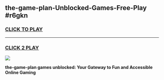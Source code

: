 
## the-game-plan-Unblocked-Games-Free-Play #r6gkn
<h3>
<a href="https://us.freeplayer.one?title=the-game-plan&ref=9M">CLICK TO PLAY</a></h3>
<hr>

<h3>
<a href="https://us.freeplayer.one?title=the-game-plan&ref=9M">CLICK 2 PLAY</a>
  
</h3>

<a href="https://us.freeplayer.one?title=the-game-plan&ref=9M"><img src="https://clearcache.store/games.png"></a>


**the-game-plan games unblocked: Your Gateway to Fun and Accessible Online Gaming**
